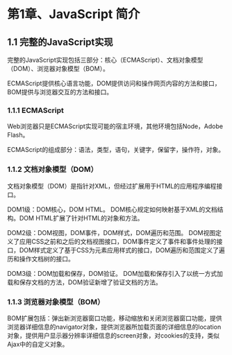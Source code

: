 # 第1章、JavaScript 简介
## 1.1 完整的JavaScript实现
完整的JavaScript实现包括三部分：核心（ECMAScript）、文档对象模型（DOM）、浏览器对象模型（BOM）。

ECMAScript提供核心语言功能，DOM提供访问和操作网页内容的方法和接口，BOM提供与浏览器交互的方法和接口。

### 1.1.1 ECMAScript
Web浏览器只是ECMAScript实现可能的宿主环境，其他环境包括Node，Adobe Flash。

ECMAScript的组成部分：语法，类型，语句，关键字，保留字，操作符，对象。

### 1.1.2 文档对象模型（DOM）
文档对象模型（DOM）是指针对XML，但经过扩展用于HTML的应用程序编程接口。

DOM1级：DOM核心，DOM HTML。
DOM核心规定如何映射基于XML的文档结构。DOM HTML扩展了针对HTML的对象和方法。

DOM2级：DOM视图，DOM事件，DOM样式，DOM遍历和范围。
DOM视图定义了应用CSS之前和之后的文档视图接口，DOM事件定义了事件和事件处理的接口，DOM样式定义了基于CSS为元素应用样式的接口，DOM遍历和范围定义了遍历和操作文档树的接口。

DOM3级：DOM加载和保存，DOM验证。
DOM加载和保存引入了以统一方式加载和保存文档的方法，DOM验证新增了验证文档的方法。

### 1.1.3 浏览器对象模型（BOM）
BOM扩展包括：弹出新浏览器窗口功能，移动缩放和关闭浏览器窗口功能，提供浏览器详细信息的navigator对象，提供浏览器所加载页面的详细信息的location对象，提供用户显示器分辨率详细信息的screen对象，对cookies的支持，类似Ajax中的自定义对象。
